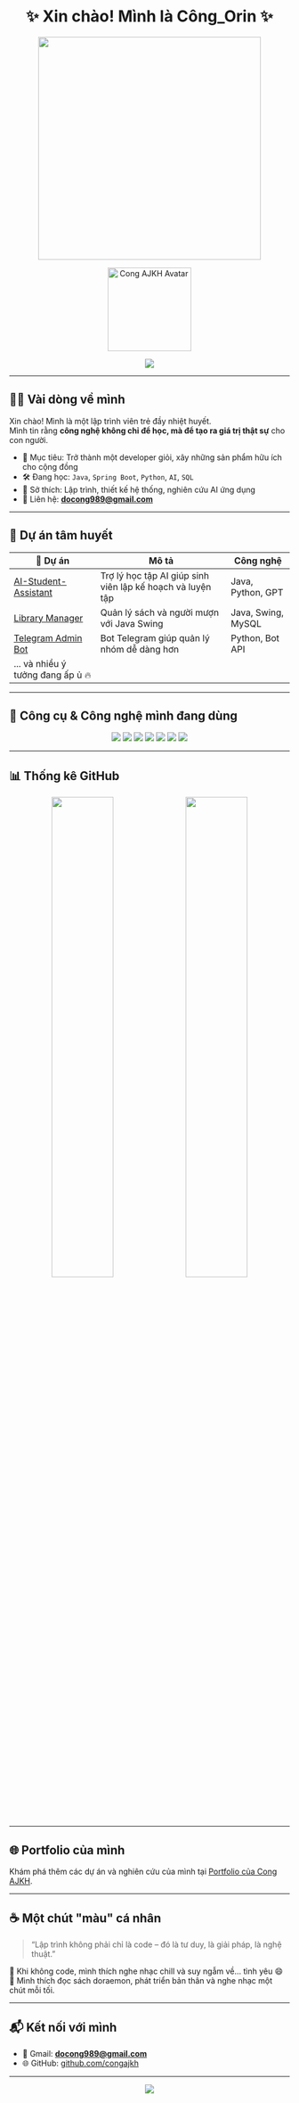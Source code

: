 <h1 align="center">✨ Xin chào! Mình là Công_Orin ✨</h1>

<p align="center">
  <img src="https://media.giphy.com/media/qgQUggAC3Pfv687qPC/giphy.gif" width="400" />
</p>

<p align="center">
  <img src="https://avatars.githubusercontent.com/u/your-avatar-id" alt="Cong AJKH Avatar" width="150" />
</p>

<p align="center">
  <img src="https://readme-typing-svg.herokuapp.com?font=Fira+Code&size=22&pause=1000&color=F7971E&center=true&vCenter=true&width=500&lines=Lập+trình+với+đam+mê;Yêu+Java%2C+Python%2C+AI;Xây+dựng+những+giải+pháp+thực+tiễn" />
</p>

---

## 👨‍💻 Vài dòng về mình

Xin chào! Mình là một lập trình viên trẻ đầy nhiệt huyết.  
Mình tin rằng **công nghệ không chỉ để học, mà để tạo ra giá trị thật sự** cho con người.

- 🎯 Mục tiêu: Trở thành một developer giỏi, xây những sản phẩm hữu ích cho cộng đồng
- 🛠️ Đang học: `Java`, `Spring Boot`, `Python`, `AI`, `SQL`
- 💭 Sở thích: Lập trình, thiết kế hệ thống, nghiên cứu AI ứng dụng
- 💌 Liên hệ: **docong989@gmail.com**

---

## 📌 Dự án tâm huyết

| 🌟 Dự án | Mô tả | Công nghệ |
|--------|-------------|--------------|
| [AI-Student-Assistant](https://github.com/congajkh/AI-Student-Assistant) | Trợ lý học tập AI giúp sinh viên lập kế hoạch và luyện tập | Java, Python, GPT |
| [Library Manager](https://github.com/congajkh/Library-Management) | Quản lý sách và người mượn với Java Swing | Java, Swing, MySQL |
| [Telegram Admin Bot](https://github.com/congajkh/telegram-group-bot) | Bot Telegram giúp quản lý nhóm dễ dàng hơn | Python, Bot API |
| ... và nhiều ý tưởng đang ấp ủ 🔥 | | |

---

## 🧰 Công cụ & Công nghệ mình đang dùng

<p align="center">
  <img src="https://img.shields.io/badge/Java-ED8B00?style=for-the-badge&logo=java&logoColor=white"/>
  <img src="https://img.shields.io/badge/Python-3776AB?style=for-the-badge&logo=python&logoColor=white"/>
  <img src="https://img.shields.io/badge/Spring_Boot-6DB33F?style=for-the-badge&logo=spring-boot&logoColor=white"/>
  <img src="https://img.shields.io/badge/MySQL-005C84?style=for-the-badge&logo=mysql&logoColor=white"/>
  <img src="https://img.shields.io/badge/VSCode-007ACC?style=for-the-badge&logo=visual-studio-code&logoColor=white"/>
  <img src="https://img.shields.io/badge/Git-F05032?style=for-the-badge&logo=git&logoColor=white"/>
  <img src="https://img.shields.io/badge/GitHub-181717?style=for-the-badge&logo=github&logoColor=white"/>
</p>

---

## 📊 Thống kê GitHub

<p align="center">
  <img src="https://github-readme-stats.vercel.app/api?username=congajkh&show_icons=true&theme=gruvbox" width="47%"/>
  <img src="https://github-readme-streak-stats.herokuapp.com/?user=congajkh&theme=gruvbox" width="47%"/>
</p>

---

## 🌐 Portfolio của mình

Khám phá thêm các dự án và nghiên cứu của mình tại [Portfolio của Cong AJKH](https://your-portfolio-link.com).

---

## ☕ Một chút "màu" cá nhân

> “Lập trình không phải chỉ là code – đó là tư duy, là giải pháp, là nghệ thuật.”

🎵 Khi không code, mình thích nghe nhạc chill và suy ngẫm về... tình yêu 😄  
📖 Mình thích đọc sách doraemon, phát triển bản thân và nghe nhạc một chút mỗi tối.

---

## 📬 Kết nối với mình

- 📧 Gmail: **docong989@gmail.com**
- 🌐 GitHub: [github.com/congajkh](https://github.com/congajkh)

---

<p align="center">
  <img src="https://capsule-render.vercel.app/api?type=waving&color=F7971E&height=100&section=footer"/>
</p>
